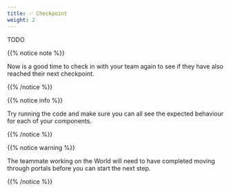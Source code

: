 ```yaml
---
title: ✅ Checkpoint
weight: 2
---
```


TODO

{{% notice note %}}

Now is a good time to check in with your team again to see if they have also reached their next checkpoint.

{{% /notice %}}

{{% notice info %}}

Try running the code and make sure you can all see the expected behaviour for each of your components.

{{% /notice %}}

{{% notice warning %}}

The teammate working on the World will need to have completed moving through portals before you can start the next step.

{{% /notice %}}
